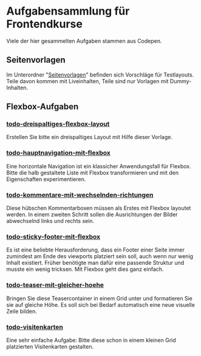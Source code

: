 # Aufgabensammlung für Frontendkurse

Viele der hier gesammelten Aufgaben stammen aus Codepen.

## Seitenvorlagen

Im Unterordner "[Seitenvorlagen](/Seitenvorlagen/)" befinden sich Vorschläge für Testlayouts. Teile davon kommen mit Liveinhalten, Teile sind nur Vorlagen mit Dummy-Inhalten.

## Flexbox-Aufgaben

### [todo-dreispaltiges-flexbox-layout](Flexbox-Aufgaben/todo-dreispaltiges-flexbox-layout)

Erstellen Sie bitte ein dreispaltiges Layout mit Hilfe dieser Vorlage.

### [todo-hauptnavigation-mit-flexbox](Flexbox-Aufgaben/todo-hauptnavigation-mit-flexbox)

Eine horizontale Navigation ist ein klassicher Anwendungsfall für Flexbox. Bitte die halb gestaltete Liste mit Flexbox transformieren und mit den Eigenschaften experimentieren.

### [todo-kommentare-mit-wechselnden-richtungen](Flexbox-Aufgaben/todo-kommentare-mit-wechselnden-richtungen)

Diese hübschen Kommentarboxen müssen als Erstes mit Flexbox layoutet werden. In einem zweiten Schritt sollen die Ausrichtungen der Bilder abwechselnd links und rechts sein.

### [todo-sticky-footer-mit-flexbox](Flexbox-Aufgaben/todo-sticky-footer-mit-flexbox)

Es ist eine beliebte Herausforderung, dass ein Footer einer Seite immer zumindest am Ende des viewports platziert sein soll, auch wenn nur wenig Inhalt existiert. Früher benötigte man dafür eine passende Struktur und musste ein wenig tricksen. Mit Flexbox geht dies ganz einfach.

### [todo-teaser-mit-gleicher-hoehe](Flexbox-Aufgaben/todo-teaser-mit-gleicher-hoehe)

Bringen Sie diese Teasercontainer in einem Grid unter und formatieren Sie sie auf gleiche Höhe. Es soll sich bei Bedarf automatisch eine neue visuelle Zeile bilden.

### [todo-visitenkarten](Flexbox-Aufgaben/todo-visitenkarten)

Eine sehr einfache Aufgabe: Bitte diese schon in einem kleinen Grid platzierten Visitenkarten gestalten.
